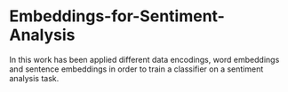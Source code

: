 # Embeddings-for-Sentiment-Analysis
In this work has been applied different data encodings, word embeddings and sentence embeddings in order to train a classifier on a sentiment analysis task.
